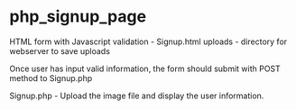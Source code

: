 # php_signup_page

HTML form with Javascript validation - Signup.html
uploads - directory for webserver to save uploads

Once user has input valid information, the form should submit with POST method to Signup.php

Signup.php -  Upload the image file and display the user information.
